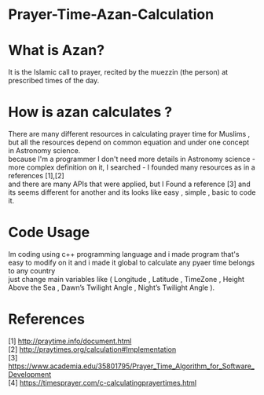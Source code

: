 # Prayer-Time-Azan-Calculation

# What is Azan?
It is the Islamic call to prayer, recited by the muezzin (the person) at prescribed times of the day.

# How is azan calculates ?
There are many different resources in calculating prayer time for Muslims , but  all the resources depend on common equation and under one concept in Astronomy science.<br/>
because I'm a programmer I don't need more details in Astronomy science - more complex definition on it, I searched - I founded many resources as in a references [1],[2] <br/>
and there are many APIs that were applied, but I Found  a reference [3] and its seems different for another and its looks like easy , simple , basic to code it. 

# Code Usage
Im coding using c++ programming language and i made program that's easy to modify on it and i made it global to calculate any pyaer time belongs to any country<br/>
just change main variables like ( Longitude , Latitude , TimeZone , Height Above the Sea , Dawn’s Twilight Angle , Night’s Twilight Angle ).
# References
[1] http://praytime.info/document.html <br/>
[2] http://praytimes.org/calculation#Implementation <br/>
[3] https://www.academia.edu/35801795/Prayer_Time_Algorithm_for_Software_Development <br/>
[4] https://timesprayer.com/c-calculatingprayertimes.html <br/>






